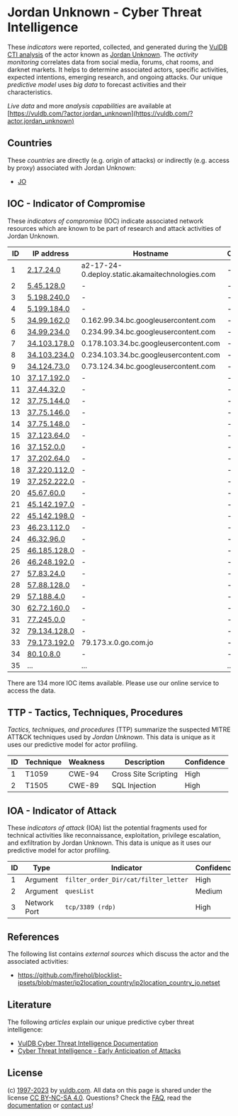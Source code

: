 # Jordan Unknown - Cyber Threat Intelligence

These _indicators_ were reported, collected, and generated during the [VulDB CTI analysis](https://vuldb.com/?kb.cti) of the actor known as [Jordan Unknown](https://vuldb.com/?actor.jordan_unknown). The _activity monitoring_ correlates data from social media, forums, chat rooms, and darknet markets. It helps to determine associated actors, specific activities, expected intentions, emerging research, and ongoing attacks. Our unique _predictive model_ uses _big data_ to forecast activities and their characteristics.

_Live data_ and more _analysis capabilities_ are available at [https://vuldb.com/?actor.jordan_unknown](https://vuldb.com/?actor.jordan_unknown)

## Countries

These _countries_ are directly (e.g. origin of attacks) or indirectly (e.g. access by proxy) associated with Jordan Unknown:

* [JO](https://vuldb.com/?country.jo)

## IOC - Indicator of Compromise

These _indicators of compromise_ (IOC) indicate associated network resources which are known to be part of research and attack activities of Jordan Unknown.

ID | IP address | Hostname | Campaign | Confidence
-- | ---------- | -------- | -------- | ----------
1 | [2.17.24.0](https://vuldb.com/?ip.2.17.24.0) | a2-17-24-0.deploy.static.akamaitechnologies.com | - | High
2 | [5.45.128.0](https://vuldb.com/?ip.5.45.128.0) | - | - | High
3 | [5.198.240.0](https://vuldb.com/?ip.5.198.240.0) | - | - | High
4 | [5.199.184.0](https://vuldb.com/?ip.5.199.184.0) | - | - | High
5 | [34.99.162.0](https://vuldb.com/?ip.34.99.162.0) | 0.162.99.34.bc.googleusercontent.com | - | Medium
6 | [34.99.234.0](https://vuldb.com/?ip.34.99.234.0) | 0.234.99.34.bc.googleusercontent.com | - | Medium
7 | [34.103.178.0](https://vuldb.com/?ip.34.103.178.0) | 0.178.103.34.bc.googleusercontent.com | - | Medium
8 | [34.103.234.0](https://vuldb.com/?ip.34.103.234.0) | 0.234.103.34.bc.googleusercontent.com | - | Medium
9 | [34.124.73.0](https://vuldb.com/?ip.34.124.73.0) | 0.73.124.34.bc.googleusercontent.com | - | Medium
10 | [37.17.192.0](https://vuldb.com/?ip.37.17.192.0) | - | - | High
11 | [37.44.32.0](https://vuldb.com/?ip.37.44.32.0) | - | - | High
12 | [37.75.144.0](https://vuldb.com/?ip.37.75.144.0) | - | - | High
13 | [37.75.146.0](https://vuldb.com/?ip.37.75.146.0) | - | - | High
14 | [37.75.148.0](https://vuldb.com/?ip.37.75.148.0) | - | - | High
15 | [37.123.64.0](https://vuldb.com/?ip.37.123.64.0) | - | - | High
16 | [37.152.0.0](https://vuldb.com/?ip.37.152.0.0) | - | - | High
17 | [37.202.64.0](https://vuldb.com/?ip.37.202.64.0) | - | - | High
18 | [37.220.112.0](https://vuldb.com/?ip.37.220.112.0) | - | - | High
19 | [37.252.222.0](https://vuldb.com/?ip.37.252.222.0) | - | - | High
20 | [45.67.60.0](https://vuldb.com/?ip.45.67.60.0) | - | - | High
21 | [45.142.197.0](https://vuldb.com/?ip.45.142.197.0) | - | - | High
22 | [45.142.198.0](https://vuldb.com/?ip.45.142.198.0) | - | - | High
23 | [46.23.112.0](https://vuldb.com/?ip.46.23.112.0) | - | - | High
24 | [46.32.96.0](https://vuldb.com/?ip.46.32.96.0) | - | - | High
25 | [46.185.128.0](https://vuldb.com/?ip.46.185.128.0) | - | - | High
26 | [46.248.192.0](https://vuldb.com/?ip.46.248.192.0) | - | - | High
27 | [57.83.24.0](https://vuldb.com/?ip.57.83.24.0) | - | - | High
28 | [57.88.128.0](https://vuldb.com/?ip.57.88.128.0) | - | - | High
29 | [57.188.4.0](https://vuldb.com/?ip.57.188.4.0) | - | - | High
30 | [62.72.160.0](https://vuldb.com/?ip.62.72.160.0) | - | - | High
31 | [77.245.0.0](https://vuldb.com/?ip.77.245.0.0) | - | - | High
32 | [79.134.128.0](https://vuldb.com/?ip.79.134.128.0) | - | - | High
33 | [79.173.192.0](https://vuldb.com/?ip.79.173.192.0) | 79.173.x.0.go.com.jo | - | High
34 | [80.10.8.0](https://vuldb.com/?ip.80.10.8.0) | - | - | High
35 | ... | ... | ... | ...

There are 134 more IOC items available. Please use our online service to access the data.

## TTP - Tactics, Techniques, Procedures

_Tactics, techniques, and procedures_ (TTP) summarize the suspected MITRE ATT&CK techniques used by _Jordan Unknown_. This data is unique as it uses our predictive model for actor profiling.

ID | Technique | Weakness | Description | Confidence
-- | --------- | -------- | ----------- | ----------
1 | T1059 | CWE-94 | Cross Site Scripting | High
2 | T1505 | CWE-89 | SQL Injection | High

## IOA - Indicator of Attack

These _indicators of attack_ (IOA) list the potential fragments used for technical activities like reconnaissance, exploitation, privilege escalation, and exfiltration by Jordan Unknown. This data is unique as it uses our predictive model for actor profiling.

ID | Type | Indicator | Confidence
-- | ---- | --------- | ----------
1 | Argument | `filter_order_Dir/cat/filter_letter` | High
2 | Argument | `quesList` | Medium
3 | Network Port | `tcp/3389 (rdp)` | High

## References

The following list contains _external sources_ which discuss the actor and the associated activities:

* https://github.com/firehol/blocklist-ipsets/blob/master/ip2location_country/ip2location_country_jo.netset

## Literature

The following _articles_ explain our unique predictive cyber threat intelligence:

* [VulDB Cyber Threat Intelligence Documentation](https://vuldb.com/?kb.cti)
* [Cyber Threat Intelligence - Early Anticipation of Attacks](https://www.scip.ch/en/?labs.20201022)

## License

(c) [1997-2023](https://vuldb.com/?kb.changelog) by [vuldb.com](https://vuldb.com/?kb.about). All data on this page is shared under the license [CC BY-NC-SA 4.0](https://creativecommons.org/licenses/by-nc-sa/4.0/). Questions? Check the [FAQ](https://vuldb.com/?kb.faq), read the [documentation](https://vuldb.com/?kb) or [contact us](https://vuldb.com/?contact)!
